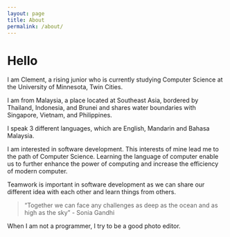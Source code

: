 ```yaml
---
layout: page
title: About
permalink: /about/
---
```

# Hello
I am Clement, a rising junior who is currently studying Computer Science at the University of Minnesota, Twin Cities.

I am from Malaysia, a place located at Southeast Asia, bordered by Thailand, Indonesia, and Brunei and shares water boundaries with Singapore, Vietnam, and Philippines.

I speak 3 different languages, which are English, Mandarin and Bahasa Malaysia.

I am interested in software development. This interests of mine lead me to the path of Computer Science. Learning the language of computer enable us to further enhance the power of computing and increase the efficiency of modern computer. 

Teamwork is important in software development as we can share our different idea with each other and learn things from others. 

> “Together we can face any challenges as deep as the ocean and as high as the sky” - Sonia Gandhi

When I am not a programmer, I try to be a good photo editor.

